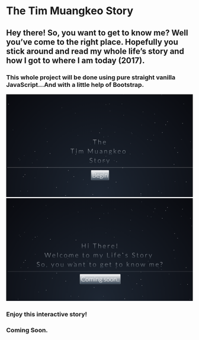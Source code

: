 <h1>The Tim Muangkeo Story</h1>
<h2>Hey there! So, you want to get to know me? Well you’ve come to the right place. Hopefully you stick around and read my whole life’s story and how I got to where I am today (2017). </h2>
<h3>This whole project will be done using pure straight vanilla JavaScript...And with a little help of Bootstrap.</h3>

<img src="images/intro.jpg" alt="intro picure">
<img src="images/intro2.jpg" alt="">

<h3>Enjoy this interactive story!<h3>
	<p>Coming Soon.</p>